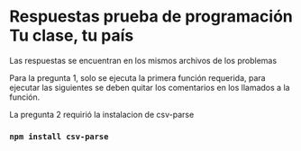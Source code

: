 # Respuestas prueba de programación Tu clase, tu país
 
Las respuestas se encuentran en los mismos archivos de los problemas

Para la pregunta 1, solo se ejecuta la primera función requerida, para ejecutar las siguientes se deben quitar los comentarios en los llamados a la función.

La pregunta 2 requirió la instalacion de csv-parse
### `npm install csv-parse`
